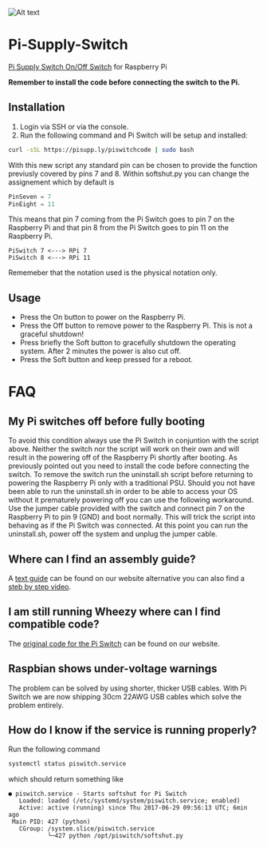 ![Alt text](https://user-images.githubusercontent.com/16068311/31219700-0c1fd3e4-a9b6-11e7-8101-3b9b3c9450ad.png?raw=true "Optional Title")
# Pi-Supply-Switch
[Pi Supply Switch On/Off Switch](https://www.pi-supply.com/product/pi-supply-raspberry-pi-power-switch/) for Raspberry Pi

**Remember to install the code before connecting the switch to the Pi.**

## Installation
1. Login via SSH or via the console.
2. Run the following command and Pi Switch will be setup and installed: 
```bash
curl -sSL https://pisupp.ly/piswitchcode | sudo bash
```

With this new script any standard pin can be chosen to provide the function previusly covered by pins 7 and 8.
Within softshut.py you can change the assignement which by default is

```python
PinSeven = 7
PinEight = 11
```

This means that pin 7 coming from the Pi Switch goes to pin 7 on the Raspberry Pi and that pin 8 from the Pi Switch goes to pin 11 on the Raspberry Pi.

```
PiSwitch 7 <---> RPi 7
PiSwitch 8 <---> RPi 11
```

Rememeber that the notation used is the physical notation only.

## Usage

* Press the On button to power on the Raspberry Pi.
* Press the Off button to remove power to the Raspberry Pi. This is not a graceful shutdown!
* Press briefly the Soft button to gracefully shutdown the operating system. After 2 minutes the power is also cut off.
* Press the Soft button and keep pressed for a reboot.

# FAQ
## My Pi switches off before fully booting
To avoid this condition always use the Pi Switch in conjuntion with the script above. Neither the switch nor the script will work on their own and will result in the powering off of the Raspberry Pi shortly after booting. As previously pointed out you need to install the code before connecting the switch. To remove the switch run the uninstall.sh script before returning to powering the Raspberry Pi only with a traditional PSU.
Should you not have been able to run the uninstall.sh in order to be able to access your OS without it prematurely powering off you can use the following workaround.
Use the jumper cable provided with the switch and connect pin 7 on the Raspberry Pi to pin 9 (GND) and boot normally. This will trick the script into behaving as if the Pi Switch was connected. At this point you can run the uninstall.sh, power off the system and unplug the jumper cable.

## Where can I find an assembly guide?
A [text guide](https://www.pi-supply.com/pi-supply-switch-v1-1-assembly-instructions/) can be found on our website alternative you can also find a [steb by step video](https://www.youtube.com/watch?v=bHj_pMD7oLI&feature=youtu.be).

## I am still running Wheezy where can I find compatible code?
The [original code for the Pi Switch](https://www.pi-supply.com/pi-supply-switch-v1-1-code-examples/) can be found on our website.

## Raspbian shows under-voltage warnings
The problem can be solved by using shorter, thicker USB cables. With Pi Switch we are now shipping 30cm 22AWG USB cables which solve the problem entirely.

## How do I know if the service is running properly?
Run the following command
```bash
systemctl status piswitch.service
```
which should return something like
```
● piswitch.service - Starts softshut for Pi Switch
   Loaded: loaded (/etc/systemd/system/piswitch.service; enabled)
   Active: active (running) since Thu 2017-06-29 09:56:13 UTC; 6min ago
 Main PID: 427 (python)
   CGroup: /system.slice/piswitch.service
           └─427 python /opt/piswitch/softshut.py

```
